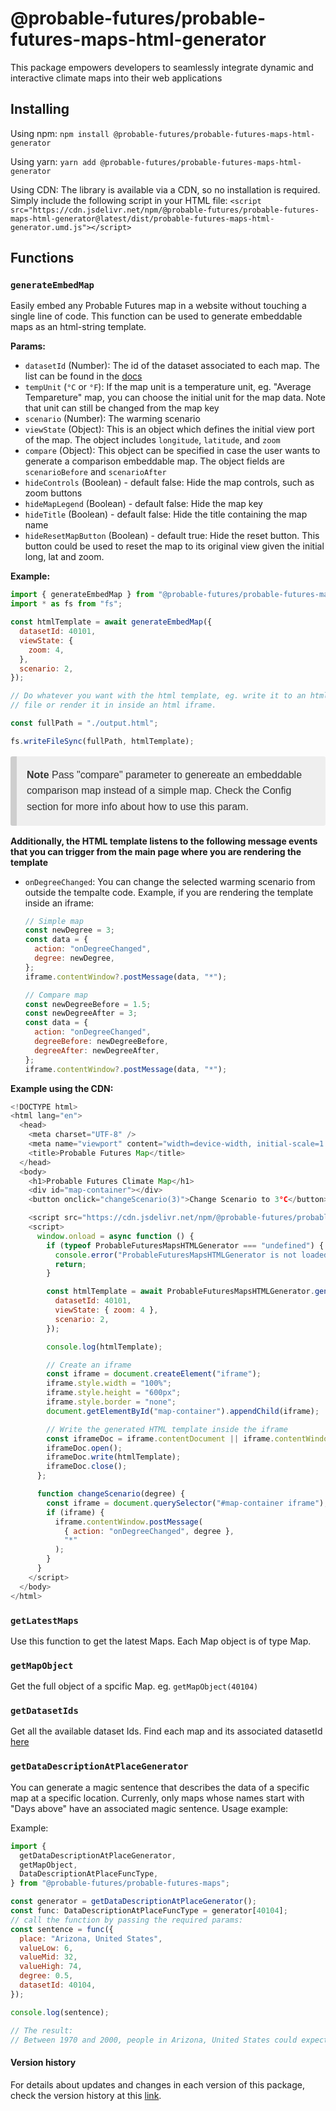# @probable-futures/probable-futures-maps-html-generator

This package empowers developers to seamlessly integrate dynamic and interactive climate maps into their web applications

## Installing

Using npm:
`npm install @probable-futures/probable-futures-maps-html-generator`

Using yarn:
`yarn add @probable-futures/probable-futures-maps-html-generator`

Using CDN:
The library is available via a CDN, so no installation is required. Simply include the following script in your HTML file:
`<script src="https://cdn.jsdelivr.net/npm/@probable-futures/probable-futures-maps-html-generator@latest/dist/probable-futures-maps-html-generator.umd.js"></script>`

## Functions

### `generateEmbedMap`

Easily embed any Probable Futures map in a website without touching a single line of code. This function can be used to generate embeddable maps as an html-string template.

**Params:**

- `datasetId` (Number): The id of the dataset associated to each map. The list can be found in the [docs](https://docs.probablefutures.org/maps-inventory/#maps-inventory)
- `tempUnit` (`°C` or `°F`): If the map unit is a temperature unit, eg. "Average Tempareture" map, you can choose the initial unit for the map data. Note that unit can still be changed from the map key
- `scenario` (Number): The warming scenario
- `viewState` (Object): This is an object which defines the initial view port of the map. The object includes `longitude`, `latitude`, and `zoom`
- `compare` (Object): This object can be specified in case the user wants to generate a comparison embeddable map. The object fields are `scenarioBefore` and `scenarioAfter`
- `hideControls` (Boolean) - default false: Hide the map controls, such as zoom buttons
- `hideMapLegend` (Boolean) - default false: Hide the map key
- `hideTitle` (Boolean) - default false: Hide the title containing the map name
- `hideResetMapButton` (Boolean) - default true: Hide the reset button. This button could be used to reset the map to its original view given the initial long, lat and zoom.

**Example:**

```js
import { generateEmbedMap } from "@probable-futures/probable-futures-maps";
import * as fs from "fs";

const htmlTemplate = await generateEmbedMap({
  datasetId: 40101,
  viewState: {
    zoom: 4,
  },
  scenario: 2,
});

// Do whatever you want with the html template, eg. write it to an html
// file or render it in inside an html iframe.

const fullPath = "./output.html";

fs.writeFileSync(fullPath, htmlTemplate);
```

<blockquote style="font-family: 'Source Sans Pro', 'Lucida Grande', sans-serif;-webkit-font-smoothing: antialiased;line-height: 1.6;font-size: 1rem;color: #333;box-sizing: border-box;background: #efefef;padding: 1px 16px;margin-left: 0;margin-right: 0;border-left: #cecece solid 10px;border-radius: 3px;">
<p><strong>Note</strong> Pass "compare" parameter to genereate an embeddable comparison map instead of a simple map. Check the Config section for more info about how to use this param.</p>
</blockquote>

**Additionally, the HTML template listens to the following message events that you can trigger from the main page where you are rendering the template**

- `onDegreeChanged`: You can change the selected warming scenario from outside the tempalte code. Example, if you are rendering the template inside an iframe:

  ```js
  // Simple map
  const newDegree = 3;
  const data = {
    action: "onDegreeChanged",
    degree: newDegree,
  };
  iframe.contentWindow?.postMessage(data, "*");
  ```

  ```js
  // Compare map
  const newDegreeBefore = 1.5;
  const newDegreeAfter = 3;
  const data = {
    action: "onDegreeChanged",
    degreeBefore: newDegreeBefore,
    degreeAfter: newDegreeAfter,
  };
  iframe.contentWindow?.postMessage(data, "*");
  ```

**Example using the CDN:**

```js
<!DOCTYPE html>
<html lang="en">
  <head>
    <meta charset="UTF-8" />
    <meta name="viewport" content="width=device-width, initial-scale=1.0" />
    <title>Probable Futures Map</title>
  </head>
  <body>
    <h1>Probable Futures Climate Map</h1>
    <div id="map-container"></div>
    <button onclick="changeScenario(3)">Change Scenario to 3°C</button>

    <script src="https://cdn.jsdelivr.net/npm/@probable-futures/probable-futures-maps-html-generator@latest/dist/probable-futures-maps-html-generator.umd.js"></script>
    <script>
      window.onload = async function () {
        if (typeof ProbableFuturesMapsHTMLGenerator === "undefined") {
          console.error("ProbableFuturesMapsHTMLGenerator is not loaded. Check the script URL.");
          return;
        }

        const htmlTemplate = await ProbableFuturesMapsHTMLGenerator.generateEmbedMap({
          datasetId: 40101,
          viewState: { zoom: 4 },
          scenario: 2,
        });

        console.log(htmlTemplate);

        // Create an iframe
        const iframe = document.createElement("iframe");
        iframe.style.width = "100%";
        iframe.style.height = "600px";
        iframe.style.border = "none";
        document.getElementById("map-container").appendChild(iframe);

        // Write the generated HTML template inside the iframe
        const iframeDoc = iframe.contentDocument || iframe.contentWindow.document;
        iframeDoc.open();
        iframeDoc.write(htmlTemplate);
        iframeDoc.close();
      };

      function changeScenario(degree) {
        const iframe = document.querySelector("#map-container iframe");
        if (iframe) {
          iframe.contentWindow.postMessage(
            { action: "onDegreeChanged", degree },
            "*"
          );
        }
      }
    </script>
  </body>
</html>
```

### `getLatestMaps`

Use this function to get the latest Maps. Each Map object is of type Map.

### `getMapObject`

Get the full object of a spcific Map. eg. `getMapObject(40104)`

### `getDatasetIds`

Get all the available dataset Ids. Find each map and its associated datasetId [here](https://docs.probablefutures.org/maps-inventory/#maps-inventory)

### `getDataDescriptionAtPlaceGenerator`

You can generate a magic sentence that describes the data of a specific map at a specific location. Currenly, only maps whose names start with "Days above" have an associated magic sentence. Usage example:

Example:

```js
import {
  getDataDescriptionAtPlaceGenerator,
  getMapObject,
  DataDescriptionAtPlaceFuncType,
} from "@probable-futures/probable-futures-maps";

const generator = getDataDescriptionAtPlaceGenerator();
const func: DataDescriptionAtPlaceFuncType = generator[40104];
// call the function by passing the required params:
const sentence = func({
  place: "Arizona, United States",
  valueLow: 6,
  valueMid: 32,
  valueHigh: 74,
  degree: 0.5,
  datasetId: 40104,
});

console.log(sentence);

// The result:
// Between 1970 and 2000, people in Arizona, United States could expect about 32 Days above 32°C (90°F) in an average year, 6 days in a cooler year and 74 days in a warmer year. In a 1.5°C warming scenario, people in Arizona, United States can expect about 57 Days above 32°C (90°F) in an average year, 26 days in a cooler year and 106 days in a warmer year.
```

#### Version history

For details about updates and changes in each version of this package, check the version history at this [link](https://github.com/Probable-Futures/apps-public/blob/main/packages/probable-futures-maps-html-generator/CHANGELOG.md).

